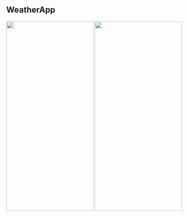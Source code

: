 ## WeatherApp

<a href="url"><img src="https://user-images.githubusercontent.com/131846090/236631839-574975e6-3bf9-4b42-af0f-f1395fda208f.png" align="left" height="500" width="230" ></a>

<a href="url"><img src="https://user-images.githubusercontent.com/131846090/236631841-caf3227e-09ad-4f59-a67a-88f0b5592e1a.png" align="left" height="500" width="230" ></a>


